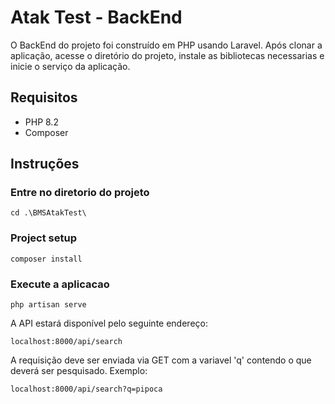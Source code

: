 # Atak Test - BackEnd

O BackEnd do projeto foi construído em PHP usando Laravel. Após clonar a aplicação, acesse o diretório do projeto, instale as bibliotecas necessarias e inicie o serviço da aplicação.

## Requisitos

 - PHP 8.2
 - Composer

## Instruções

### Entre no diretorio do projeto
```
cd .\BMSAtakTest\
```

### Project setup
```
composer install
```

### Execute a aplicacao
```
php artisan serve
```



A API estará disponível pelo seguinte endereço:
```
localhost:8000/api/search
```

A requisição deve ser enviada via GET com a variavel 'q' contendo o que deverá ser pesquisado. Exemplo:
```
localhost:8000/api/search?q=pipoca
```
